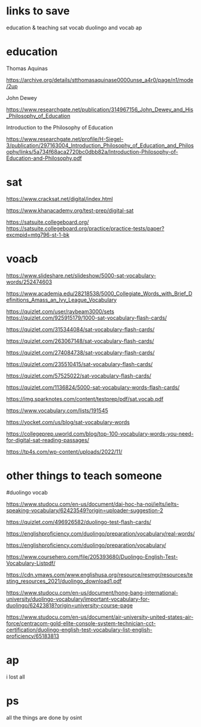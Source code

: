 # links to save
education & teaching 
sat
vocab
duolingo and vocab
ap

# education

Thomas Aquinas

https://archive.org/details/stthomasaquinase0000unse_a4r0/page/n1/mode/2up

John Dewey

https://www.researchgate.net/publication/314967156_John_Dewey_and_His_Philosophy_of_Education

Introduction to the Philosophy of Education

https://www.researchgate.net/profile/H-Siegel-3/publication/297163004_Introduction_Philosophy_of_Education_and_Philosophy/links/5a734f68aca2720bc0dbb82a/Introduction-Philosophy-of-Education-and-Philosophy.pdf

# sat

https://www.cracksat.net/digital/index.html



https://www.khanacademy.org/test-prep/digital-sat



https://satsuite.collegeboard.org/
https://satsuite.collegeboard.org/practice/practice-tests/paper?excmpid=mtg796-st-1-bk


# voacb
https://www.slideshare.net/slideshow/5000-sat-vocabulary-words/252474603

https://www.academia.edu/28218538/5000_Collegiate_Words_with_Brief_Definitions_Amass_an_Ivy_League_Vocabulary

https://quizlet.com/user/raybeam3000/sets
https://quizlet.com/925915179/1000-sat-vocabulary-flash-cards/

https://quizlet.com/315344084/sat-vocabulary-flash-cards/

https://quizlet.com/263067148/sat-vocabulary-flash-cards/

https://quizlet.com/274084738/sat-vocabulary-flash-cards/

https://quizlet.com/235510415/sat-vocabulary-flash-cards/

https://quizlet.com/57525022/sat-vocabulary-flash-cards/

https://quizlet.com/1136824/5000-sat-vocabulary-words-flash-cards/

https://img.sparknotes.com/content/testprep/pdf/sat.vocab.pdf

https://www.vocabulary.com/lists/191545

https://yocket.com/us/blog/sat-vocabulary-words

https://collegeprep.uworld.com/blog/top-100-vocabulary-words-you-need-for-digital-sat-reading-passages/

https://tp4s.com/wp-content/uploads/2022/11/


# other things to teach someone


#duolingo vocab

https://www.studocu.com/en-us/document/dai-hoc-ha-noi/ielts/ielts-speaking-vocabulary/62423549?origin=uploader-suggestion-2

https://quizlet.com/496926582/duolingo-test-flash-cards/

https://englishproficiency.com/duolingo/preparation/vocabulary/real-words/

https://englishproficiency.com/duolingo/preparation/vocabulary/

https://www.coursehero.com/file/205393680/Duolingo-English-Test-Vocabulary-Listpdf/

https://cdn.ymaws.com/www.englishusa.org/resource/resmgr/resources/testing_resources_2021/duolingo_download1.pdf

https://www.studocu.com/en-us/document/hong-bang-international-university/duolingo-vocabulary/important-vocabulary-for-duolingo/62423818?origin=university-course-page

https://www.studocu.com/en-us/document/air-university-united-states-air-force/centracom-gold-elite-console-system-technician-cct-certification/duolingo-english-test-vocabulary-list-english-proficiency/65183813

# ap

i lost all 


# ps

all the things are done by osint
